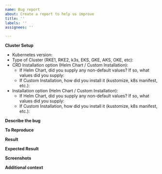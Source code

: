```yaml
---
name: Bug report
about: Create a report to help us improve
title: ''
labels: ''
assignees: ''

---
```


**Cluster Setup**
- Kubernetes version: 
- Type of Cluster (RKE1, RKE2, k3s, EKS, GKE, AKS, OKE, etc):
- CRD Installation option (Helm Chart / Custom Installation):
   - If Helm Chart, did you supply any non-default values? If so, what values did you supply:
   - If Custom Installation, how did you install it (kustomize, k8s manifest, etc.):
- Installation option (Helm Chart / Custom Installation):
   - If Helm Chart, did you supply any non-default values? If so, what values did you supply:
   - If Custom Installation, how did you install it (kustomize, k8s manifest, etc.):
   
**Describe the bug**
<!--A clear and concise description of what the bug is.-->

**To Reproduce**
<!--Steps to reproduce the behavior--> 

**Result**

**Expected Result**
<!--A clear and concise description of what you expected to happen.-->

**Screenshots**
<!-- If applicable, add screenshots to help explain your problem.-->

**Additional context**
<!--Add any other context about the problem here.-->